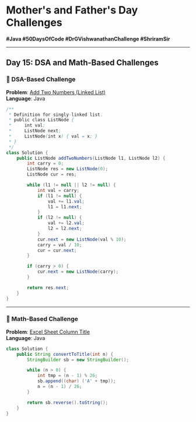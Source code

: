# Mother's and Father's Day Challenges  
**#Java #50DaysOfCode #DrGVishwanathanChallenge #ShriramSir**

---

## Day 15: DSA and Math-Based Challenges

### 🔹 DSA-Based Challenge  
**Problem**: [Add Two Numbers (Linked List)](https://lnkd.in/dTbq5PJb)  
**Language**: Java

```java
/**
 * Definition for singly-linked list.
 * public class ListNode {
 *     int val;
 *     ListNode next;
 *     ListNode(int x) { val = x; }
 * }
 */
class Solution {
    public ListNode addTwoNumbers(ListNode l1, ListNode l2) {
        int carry = 0;
        ListNode res = new ListNode(0);
        ListNode cur = res;

        while (l1 != null || l2 != null) {
            int val = carry;
            if (l1 != null) {
                val += l1.val;
                l1 = l1.next;
            }
            if (l2 != null) {
                val += l2.val;
                l2 = l2.next;
            }
            cur.next = new ListNode(val % 10);
            carry = val / 10;
            cur = cur.next;
        }

        if (carry > 0) {
            cur.next = new ListNode(carry);
        }

        return res.next;
    }
}
```

---

### 🔹 Math-Based Challenge  
**Problem**: [Excel Sheet Column Title](https://lnkd.in/dGcUw6DU)  
**Language**: Java

```java
class Solution {
    public String convertToTitle(int n) {
        StringBuilder sb = new StringBuilder();

        while (n > 0) {
            int tmp = (n - 1) % 26;
            sb.append((char) ('A' + tmp));
            n = (n - 1) / 26;
        }

        return sb.reverse().toString();
    }
}
```
